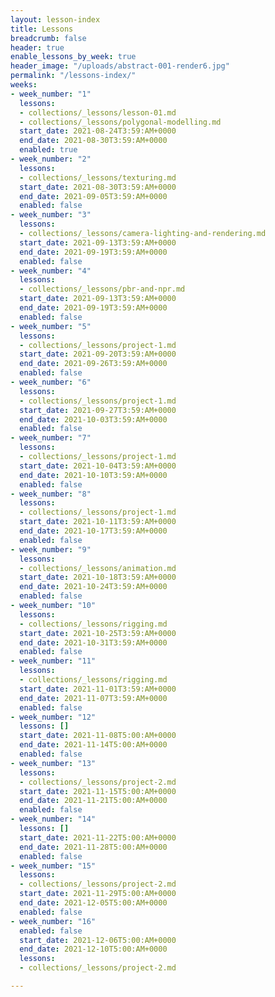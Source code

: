 ```yaml
---
layout: lesson-index
title: Lessons
breadcrumb: false
header: true
enable_lessons_by_week: true
header_image: "/uploads/abstract-001-render6.jpg"
permalink: "/lessons-index/"
weeks:
- week_number: "1"
  lessons:
  - collections/_lessons/lesson-01.md
  - collections/_lessons/polygonal-modelling.md
  start_date: 2021-08-24T3:59:AM+0000
  end_date: 2021-08-30T3:59:AM+0000
  enabled: true
- week_number: "2"
  lessons:
  - collections/_lessons/texturing.md
  start_date: 2021-08-30T3:59:AM+0000
  end_date: 2021-09-05T3:59:AM+0000
  enabled: false
- week_number: "3"
  lessons:
  - collections/_lessons/camera-lighting-and-rendering.md
  start_date: 2021-09-13T3:59:AM+0000
  end_date: 2021-09-19T3:59:AM+0000
  enabled: false
- week_number: "4"
  lessons:
  - collections/_lessons/pbr-and-npr.md
  start_date: 2021-09-13T3:59:AM+0000
  end_date: 2021-09-19T3:59:AM+0000
  enabled: false
- week_number: "5"
  lessons:
  - collections/_lessons/project-1.md
  start_date: 2021-09-20T3:59:AM+0000
  end_date: 2021-09-26T3:59:AM+0000
  enabled: false
- week_number: "6"
  lessons:
  - collections/_lessons/project-1.md
  start_date: 2021-09-27T3:59:AM+0000
  end_date: 2021-10-03T3:59:AM+0000
  enabled: false
- week_number: "7"
  lessons:
  - collections/_lessons/project-1.md
  start_date: 2021-10-04T3:59:AM+0000
  end_date: 2021-10-10T3:59:AM+0000
  enabled: false
- week_number: "8"
  lessons:
  - collections/_lessons/project-1.md
  start_date: 2021-10-11T3:59:AM+0000
  end_date: 2021-10-17T3:59:AM+0000
  enabled: false
- week_number: "9"
  lessons:
  - collections/_lessons/animation.md
  start_date: 2021-10-18T3:59:AM+0000
  end_date: 2021-10-24T3:59:AM+0000
  enabled: false
- week_number: "10"
  lessons:
  - collections/_lessons/rigging.md
  start_date: 2021-10-25T3:59:AM+0000
  end_date: 2021-10-31T3:59:AM+0000
  enabled: false
- week_number: "11"
  lessons:
  - collections/_lessons/rigging.md
  start_date: 2021-11-01T3:59:AM+0000
  end_date: 2021-11-07T3:59:AM+0000
  enabled: false
- week_number: "12"
  lessons: []
  start_date: 2021-11-08T5:00:AM+0000
  end_date: 2021-11-14T5:00:AM+0000
  enabled: false
- week_number: "13"
  lessons:
  - collections/_lessons/project-2.md
  start_date: 2021-11-15T5:00:AM+0000
  end_date: 2021-11-21T5:00:AM+0000
  enabled: false
- week_number: "14"
  lessons: []
  start_date: 2021-11-22T5:00:AM+0000
  end_date: 2021-11-28T5:00:AM+0000
  enabled: false
- week_number: "15"
  lessons:
  - collections/_lessons/project-2.md
  start_date: 2021-11-29T5:00:AM+0000
  end_date: 2021-12-05T5:00:AM+0000
  enabled: false
- week_number: "16"
  enabled: false
  start_date: 2021-12-06T5:00:AM+0000
  end_date: 2021-12-10T5:00:AM+0000
  lessons:
  - collections/_lessons/project-2.md

---
```

